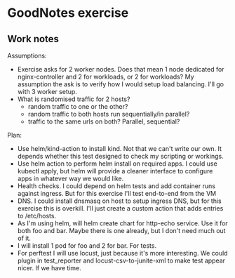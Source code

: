 # GoodNotes exercise


## Work notes


Assumptions:
  - Exercise asks for 2 worker nodes. Does that mean 1 node dedicated for nginx-controller and 2 for workloads, or 2 for workloads? My assumption the ask is to verify how I would setup load balancing. I'll go with 3 worker setup.
  - What is randomised traffic for 2 hosts?
    * random traffic to one or the other?
    * random traffic to both hosts run sequentially/in parallel?
    * traffic to the same urls on both? Parallel, sequential?


Plan:
  - Use helm/kind-action to install kind. Not that we can't write our own. It depends whether this test designed to check my scripting or workings.
  - Use helm action to perform helm install on required apps. I could use kubectl apply, but helm will provide a cleaner interface to configure apps in whatever way we would like. 
  - Health checks. I could depend on helm tests and add container runs against ingress. But for this exercise I'll test end-to-end from the VM
  - DNS. I could install dnsmasq on host to setup ingress DNS, but for this exercise this is overkill. I'll just create a custom action that adds entries to /etc/hosts.
  - As I'm using helm, will helm create chart for http-echo service. Use it for both foo and bar. Maybe there is one already, but I don't need much out of it.
  - I will install 1 pod for foo and 2 for bar. For tests.
  - For perftest I will use locust, just because it's more interesting. We could plugin in test_reporter and locust-csv-to-junite-xml to make test appear nicer. If we have time.

